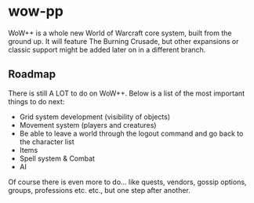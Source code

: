 # wow-pp
WoW++ is a whole new World of Warcraft core system, built from the ground up. It will feature The Burning Crusade, but other expansions or classic support might be added later on in a different branch.

## Roadmap
There is still A LOT to do on WoW++. Below is a list of the most important things to do next:

* Grid system development (visibility of objects)
* Movement system (players and creatures)
* Be able to leave a world through the logout command and go back to the character list
* Items
* Spell system & Combat
* AI

Of course there is even more to do... like quests, vendors, gossip options, groups, professions etc. etc., but one step after another.